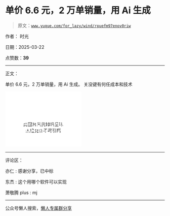 # 单价 6.6 元，2 万单销量，用 Ai 生成

> 原文：[`www.yuque.com/for_lazy/wind/rpuefm97enov0riw`](https://www.yuque.com/for_lazy/wind/rpuefm97enov0riw)

作者： 时光

日期：2025-03-22

点赞数：**39**

* * *

正文：

单价 6.6 元，2 万单销量，用 Ai 生成。 关没键‬有何任‬成本和技术

![](img/ecc99029e138c8eade055df30c0a9380.png "None")

* * *

评论区：

亦仁 : 感谢分享，已中标

东杰 : 这个用哪个软件可以实现

萧敬腾 plus : mj

* * *

公众号懒人搜索，[懒人专属群分享](https://lazybook.fun/#/blog/group)